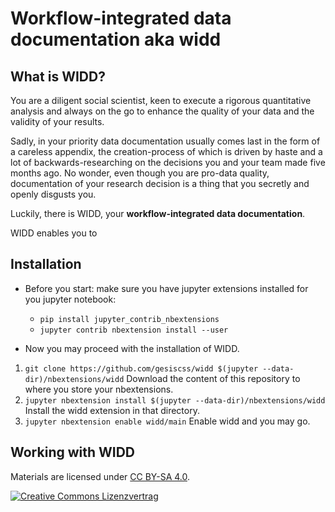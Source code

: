# Workflow-integrated data documentation aka widd

## What is WIDD?

You are a diligent social scientist, keen to execute a rigorous quantitative analysis and always on the go to enhance the quality of your data and the validity of your results.

Sadly, in your priority data documentation usually comes last in the form of a careless appendix, the creation-process of which is driven by haste and a lot of backwards-researching on the decisions you and your team made five months ago. No wonder, even though you are pro-data quality, documentation of your research decision is a thing that you secretly and openly disgusts you.

Luckily, there is WIDD, your **workflow-integrated data documentation**.

WIDD enables you to 

## Installation

- Before you start: make sure you have jupyter extensions installed for you jupyter notebook:
  + `pip install jupyter_contrib_nbextensions`
  + `jupyter contrib nbextension install --user`

- Now you may proceed with the installation of WIDD.

1. `git clone https://github.com/gesiscss/widd $(jupyter --data-dir)/nbextensions/widd` Download the content of this repository to where you store your nbextensions.
2. `jupyter nbextension install $(jupyter --data-dir)/nbextensions/widd` Install the widd extension in that directory.
3. `jupyter nbextension enable widd/main` Enable widd and you may go.

## Working with WIDD


Materials are licensed under [CC BY-SA 4.0](http://creativecommons.org/licenses/by-sa/4.0/).


[![Creative Commons Lizenzvertrag](https://i.creativecommons.org/l/by-sa/4.0/88x31.png)](http://creativecommons.org/licenses/by-sa/4.0/)

